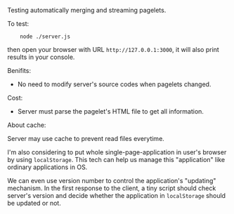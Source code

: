 Testing automatically merging and streaming pagelets.

To test:

        node ./server.js
        
then open your browser with URL `http://127.0.0.1:3000`,
it will also print results in your console.


Benifits: 

* No need to modify server's source codes when pagelets changed.

Cost:

* Server must parse the pagelet's HTML file to get all information.

About cache:

Server may use cache to prevent read files everytime.

I'm also considering to put whole single-page-application in user's browser by using `localStorage`.
This tech can help us manage this "application" like ordinary applications in OS.

We can even use version number to control the application's "updating" mechanism.
In the first response to the client, a tiny script should check server's version and 
decide whether the application in `localStorage` should be updated or not. 
